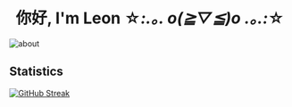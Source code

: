 # <div align="center">你好, I'm Leon ☆*:.｡. o(≧▽≦)o .｡.:*☆</div>

![about](https://github.com/truongmleon/truongmleon/assets/73002754/c14ce53b-28e7-4620-a307-fa11aa6616ed)

## Statistics

[![GitHub Streak](https://streak-stats.demolab.com?user=truongmleon&theme=buefy&hide_border=true)](https://git.io/streak-stats)
